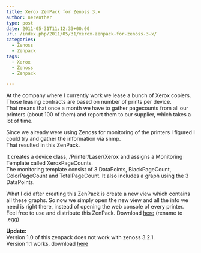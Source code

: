 ```yaml
---
title: Xerox ZenPack for Zenoss 3.x
author: nerenther
type: post
date: 2011-05-31T11:12:33+00:00
url: /index.php/2011/05/31/xerox-zenpack-for-zenoss-3-x/
categories:
  - Zenoss
  - Zenpack
tags:
  - Xerox
  - Zenoss
  - Zenpack

---
```

At the company where I currently work we lease a bunch of Xerox copiers. Those leasing contracts are based on number of prints per device.  
That means that once a month we have to gather pagecounts from all our printers (about 100 of them) and report them to our supplier, which takes a lot of time.

Since we already were using Zenoss for monitoring of the printers I figured I could try and gather the information via snmp.  
That resulted in this ZenPack.

It creates a device class, /Printer/Laser/Xerox and assigns a Monitoring Template called XeroxPageCounts.  
The monitoring template consist of 3 DataPoints, BlackPageCount, ColorPageCount and TotalPageCount. It also includes a graph using the 3 DataPoints.

What I did after creating this ZenPack is create a new view which contains all these graphs. So now we simply open the new view and all the info we need is right there, instead of opening the web console of every printer.  
Feel free to use and distribute this ZenPack. Download [here][1] (rename to .egg)

**Update:**  
Version 1.0 of this zenpack does not work with zenoss 3.2.1.  
Version 1.1 works, download <a href="http://dl.dropbox.com/u/33041052/bloggting/zenoss/ZenPacks.nerenther.XeroxPageCounts-1.1-py2.6.egg" target="_blank" rel="noopener">here</a>

 [1]: http://cloud.kemta.net/wp-uploads/2011/05/ZenPacks.nerenther.XeroxPageCounts-1.0-py2.6.egg